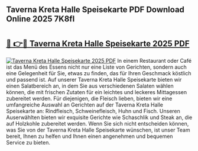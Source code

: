 ## Taverna Kreta Halle Speisekarte PDF Download Online 2025 7K8fI

# <h2><a href="http://gc9atb.nevu.top/?p=Taverna+Kreta+Halle+Speisekarte">🔗 👉🔴 Taverna Kreta Halle Speisekarte 2025 PDF</a></h2>

[![Taverna Kreta Halle Speisekarte 2025 PDF](https://i.imgur.com/dBaPXMq.png)](http://gc9atb.nevu.top/?p=Taverna+Kreta+Halle+Speisekarte)
In einem Restaurant oder Café ist das Menü des Essens nicht nur eine Liste von Gerichten, sondern auch eine Gelegenheit für Sie, etwas zu finden, das für Ihren Geschmack köstlich und passend ist. Auf unserer Taverna Kreta Halle Speisekarte bieten wir einen Salatbereich an, in dem Sie aus verschiedenen Salaten wählen können, die mit frischen Zutaten für ein leichtes und leckeres Mittagessen zubereitet werden. Für diejenigen, die Fleisch lieben, bieten wir eine umfangreiche Auswahl an Gerichten auf der Taverna Kreta Halle Speisekarte an: Rindfleisch, Schweinefleisch, Huhn und Fisch. Unseren Auserwählten bieten wir exquisite Gerichte wie Schaschlik und Steak an, die auf Holzkohle zubereitet werden. Wenn Sie sich nicht entscheiden können, was Sie von der Taverna Kreta Halle Speisekarte wünschen, ist unser Team bereit, Ihnen zu helfen und Ihnen einen angenehmen und bequemen Service zu bieten.
